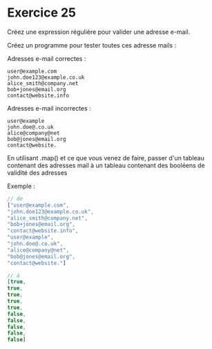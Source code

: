 # Exercice 25

Créez une expression régulière pour valider une adresse e-mail.

Créez un programme pour tester toutes ces adresse mails :

Adresses e-mail correctes :
```
user@example.com
john.doe123@example.co.uk
alice_smith@company.net
bob+jones@email.org
contact@website.info
```

Adresses e-mail incorrectes :
```
user@example
john.doe@.co.uk
alice@company@net
bob@jones@email.org
contact@website.
```

En utilisant .map() et ce que vous venez de faire,  passer d'un tableau contenant des adresses mail à un tableau contenant des booléens de validité des adresses

Exemple :
```js
// de
["user@example.com",
"john.doe123@example.co.uk",
"alice_smith@company.net",
"bob+jones@email.org",
"contact@website.info",
"user@example",
"john.doe@.co.uk",
"alice@company@net",
"bob@jones@email.org",
"contact@website."]

// à
[true,
true,
true,
true,
true,
false,
false,
false,
false,
false]
```